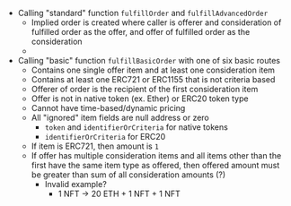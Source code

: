 - Calling "standard" function `fulfillOrder` and `fulfillAdvancedOrder`
	- Implied order is created where caller is offerer and consideration of fulfilled order as the offer, and offer of fulfilled order as the consideration
	- 
- Calling "basic" function `fulfillBasicOrder` with one of six basic routes
	- Contains one single offer item and at least one consideration item
	- Contains at least one ERC721 or ERC1155 that is not criteria based
	- Offerer of order is the recipient of the first consideration item
	- Offer is not in native token (ex. Ether) or ERC20 token type
	- Cannot have time-based/dynamic pricing
	- All "ignored" item fields are null address or zero
		- `token` and `identifierOrCriteria` for native tokens
		- `identifierOrCriteria` for ERC20
	- If item is ERC721, then amount is `1`
	- If offer has multiple consideration items and all items other than the first have the same item type as offered, then offered amount must be greater than sum of all consideration amounts (?)
		- Invalid example?
			- 1 NFT -> 20 ETH + 1 NFT + 1 NFT